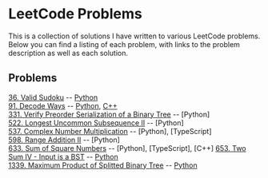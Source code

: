# LeetCode Problems

This is a collection of solutions I have written to various LeetCode problems. Below you can find a listing of each problem, with links to the problem description as well as each solution. 

## Problems

[36. Valid Sudoku](https://leetcode.com/problems/valid-sudoku/) -- [Python](https://github.com/crvlwanek/leetcode/blob/master/0036.%20Valid%20Sudoku/validsudoku.py)  
[91. Decode Ways](https://leetcode.com/problems/decode-ways/) -- [Python](https://github.com/crvlwanek/leetcode/blob/master/0091.%20Decode%20Ways/decodeways.py), [C++](https://github.com/crvlwanek/leetcode/blob/master/0091.%20Decode%20Ways/decodeways.cpp)  
[331. Verify Preorder Serialization of a Binary Tree](https://leetcode.com/problems/verify-preorder-serialization-of-a-binary-tree/) -- [Python]  
[522. Longest Uncommon Subsequence II](https://leetcode.com/problems/longest-uncommon-subsequence-ii/) -- [Python]  
[537. Complex Number Multiplication](https://leetcode.com/problems/complex-number-multiplication) -- [Python], [TypeScript]  
[598. Range Addition II](https://leetcode.com/problems/range-addition-ii/) -- [Python]  
[633. Sum of Square Numbers](https://leetcode.com/problems/sum-of-square-numbers/) -- [Python], [TypeScript], [C++]
[653. Two Sum IV - Input is a BST](https://leetcode.com/problems/two-sum-iv-input-is-a-bst/) -- [Python](https://github.com/crvlwanek/leetcode/blob/master/0653.%20Two%20Sum%20IV%20-%20Input%20is%20a%20BST/twosumfour.py)  
[1339. Maximum Product of Splitted Binary Tree](https://leetcode.com/problems/maximum-product-of-splitted-binary-tree/) -- [Python](https://github.com/crvlwanek/leetcode/tree/master/1339.%20Maximum%20Product%20of%20Splitted%20Binary%20Tree)  
